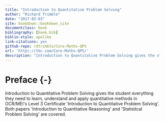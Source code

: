 ```yaml
--- 
title: "Introduction to Quantitative Problem Solving"
author: "Richard Trimble"
date: "2017-02-03"
site: bookdown::bookdown_site
documentclass: book
bibliography: [book.bib]
biblio-style: apalike
link-citations: yes
github-repo: rdtrimble/Core-Maths-QPS
url: 'http\://tbc.com/Core-Maths-QPS/'
description: "Introduction to Quantitative Problem Solving gives the student everything they need to learn, understand and apply quantitative methods in OCR/MEI's Level 3 Certificate 'Introduction to Quantitative Problem Solving'. Both papers 'Introduction to Quantitative Reasoning' and 'Statisitcal Problem Solving' are covered."
---
```


# Preface {-}

Introduction to Quantitative Problem Solving gives the student everything they need to learn, understand and apply quantitative methods in OCR/MEI's Level 3 Certificate 'Introduction to Quantitative Problem Solving'. Both papers 'Introduction to Quantitative Reasoning' and 'Statisitcal Problem Solving' are covered.
